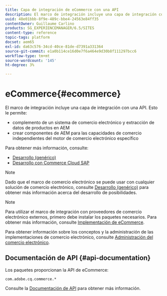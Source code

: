 ```yaml
---
title: Capa de integración de eCommerce con una API
description: El marco de integración incluye una capa de integración con una API.
uuid: 48e01bbb-8f9e-489c-bbe4-24563e84ff35
contentOwner: Guillaume Carlino
products: SG_EXPERIENCEMANAGER/6.5/SITES
content-type: reference
topic-tags: platform
docset: aem65
exl-id: da63c576-34cd-40ce-81de-d7391a331364
source-git-commit: e1a0b114ce16d0e7f6a464e9d30b8f111297bcc6
workflow-type: tm+mt
source-wordcount: '145'
ht-degree: 3%

---
```


# eCommerce{#ecommerce}

El marco de integración incluye una capa de integración con una API. Esto le permite:

* complemento de un sistema de comercio electrónico y extracción de datos de productos en AEM
* crear componentes de AEM para las capacidades de comercio independientes del motor de comercio electrónico específico

Para obtener más información, consulte:

* [Desarrollo (genérico)](/help/commerce/cif-classic/developing/generic.md)
* [Desarrollo con Commerce Cloud SAP](/help/commerce/cif-classic/developing/sap-commerce-cloud.md)

>[!NOTE]
>
>Dado que el marco de comercio electrónico se puede usar con cualquier solución de comercio electrónico, consulte [Desarrollo (genérico)](/help/commerce/cif-classic/developing/generic.md) para obtener más información acerca del desarrollo de posibilidades.

>[!NOTE]
>
>Para utilizar el marco de integración con proveedores de comercio electrónico externos, primero debe instalar los paquetes necesarios. Para obtener más información, consulte [Implementación de eCommerce](/help/commerce/cif-classic/deploying/ecommerce.md).
>
>Para obtener información sobre los conceptos y la administración de las implementaciones de comercio electrónico, consulte [Administración del comercio electrónico](/help/commerce/cif-classic/administering/ecommerce.md).

## Documentación de API {#api-documentation}

Los paquetes proporcionan la API de eCommerce:

`com.adobe.cq.commerce.*`

Consulte la [Documentación de API](https://helpx.adobe.com/experience-manager/6-5/sites/developing/using/reference-materials/javadoc/index.html) para obtener más información.
